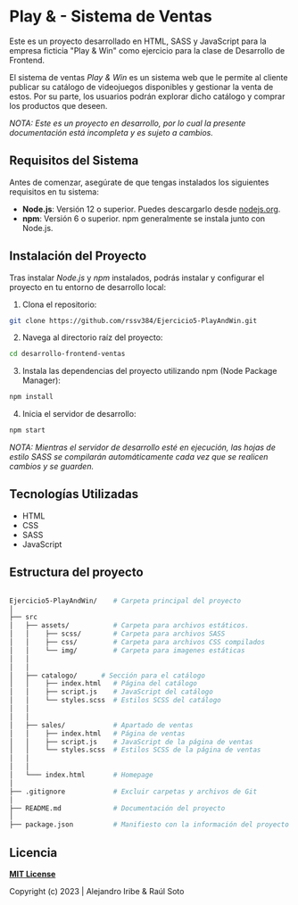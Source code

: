 # Play & - Sistema de Ventas

Este es un proyecto desarrollado en HTML, SASS y JavaScript para la empresa ficticia "Play & Win" como ejercicio para la clase de Desarrollo de Frontend.

El sistema de ventas _Play & Win_ es un sistema web que le permite al cliente publicar su catálogo de videojuegos disponibles y gestionar la venta de estos. Por su parte, los usuarios podrán explorar dicho catálogo y comprar los productos que deseen.

_NOTA: Este es un proyecto en desarrollo, por lo cual la presente documentación está incompleta y es sujeto a cambios._

## Requisitos del Sistema

Antes de comenzar, asegúrate de que tengas instalados los siguientes requisitos en tu sistema:

- **Node.js**: Versión 12 o superior. Puedes descargarlo desde [nodejs.org](https://nodejs.org/).
- **npm**: Versión 6 o superior. npm generalmente se instala junto con Node.js.

## Instalación del Proyecto

Tras instalar _Node.js_ y _npm_ instalados, podrás instalar y configurar el proyecto en tu entorno de desarrollo local:

1. Clona el repositorio:

```bash
git clone https://github.com/rssv384/Ejercicio5-PlayAndWin.git
```

2. Navega al directorio raíz del proyecto:

```bash
cd desarrollo-frontend-ventas
```

3. Instala las dependencias del proyecto utilizando npm (Node Package Manager):

```bash
npm install
```

4. Inicia el servidor de desarrollo:

```bash
npm start
```

_NOTA: Mientras el servidor de desarrollo esté en ejecución, las hojas de estilo SASS se compilarán automáticamente cada vez que se realicen cambios y se guarden._

## Tecnologías Utilizadas

- HTML
- CSS
- SASS
- JavaScript

## Estructura del proyecto

```bash

Ejercicio5-PlayAndWin/    # Carpeta principal del proyecto
│
├── src
│   ├── assets/           # Carpeta para archivos estáticos.
│   │    ├── scss/        # Carpeta para archivos SASS
│   │    ├── css/         # Carpeta para archivos CSS compilados
│   │    └── img/         # Carpeta para imagenes estáticas
│   │
│   │
│   ├── catalogo/      # Sección para el catálogo
│   │    ├── index.html   # Página del catálogo
│   │    ├── script.js    # JavaScript del catálogo
│   │    └── styles.scss  # Estilos SCSS del catálogo
│   │
│   │
│   ├── sales/            # Apartado de ventas
│   │    ├── index.html   # Página de ventas
│   │    ├── script.js    # JavaScript de la página de ventas
│   │    └── styles.scss  # Estilos SCSS de la página de ventas
│   │
│   │
│   └─── index.html       # Homepage
│
├── .gitignore            # Excluir carpetas y archivos de Git
│
├── README.md             # Documentación del proyecto
│
├── package.json          # Manifiesto con la información del proyecto

```

## Licencia

**[MIT License](https://opensource.org/license/mit/)**

Copyright (c) 2023 | Alejandro Iribe & Raúl Soto
